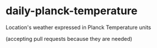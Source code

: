 # daily-planck-temperature
Location's weather expressed in Planck Temperature units 

(accepting pull requests because they are needed)

